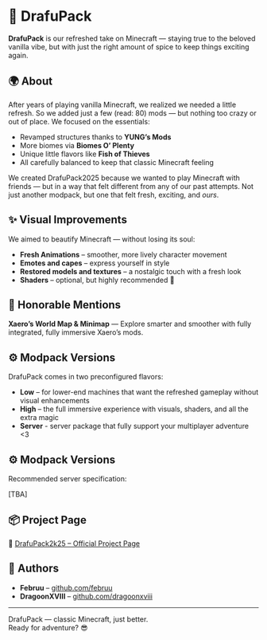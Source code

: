 # 🐉 DrafuPack

**DrafuPack** is our refreshed take on Minecraft — staying true to the beloved vanilla vibe, but with just the right amount of spice to keep things exciting again.

## 🌍 About

After years of playing vanilla Minecraft, we realized we needed a little refresh. So we added just a few (read: 80) mods — but nothing too crazy or out of place. We focused on the essentials:

- Revamped structures thanks to **YUNG’s Mods**
- More biomes via **Biomes O’ Plenty**
- Unique little flavors like **Fish of Thieves**
- All carefully balanced to keep that classic Minecraft feeling

We created DrafuPack2025 because we wanted to play Minecraft with friends — but in a way that felt different from any of our past attempts. Not just another modpack, but one that felt fresh, exciting, and *ours*.


## ✨ Visual Improvements

We aimed to beautify Minecraft — without losing its soul:

- **Fresh Animations** – smoother, more lively character movement
- **Emotes and capes** – express yourself in style
- **Restored models and textures** – a nostalgic touch with a fresh look
- **Shaders** – optional, but highly recommended 💎

## 🏅 Honorable Mentions

**Xaero’s World Map & Minimap** — Explore smarter and smoother with fully integrated, fully immersive Xaero’s mods.

## ⚙️ Modpack Versions

DrafuPack comes in two preconfigured flavors:

- **Low** – for lower-end machines that want the refreshed gameplay without visual enhancements
- **High** – the full immersive experience with visuals, shaders, and all the extra magic 
- **Server** - server package that fully support your multiplayer adventure <3

## ⚙️ Modpack Versions

Recommended server specification:

[TBA]

## 📦 Project Page

🔗 [DrafuPack2k25 – Official Project Page](https://mc.febru.dev)

## 👥 Authors

- **Februu** – [github.com/februu](https://github.com/februu)
- **DragoonXVIII** – [github.com/dragoonxviii](https://github.com/dragoonxviii) 

---

DrafuPack — classic Minecraft, just better.  
Ready for adventure? 😎
